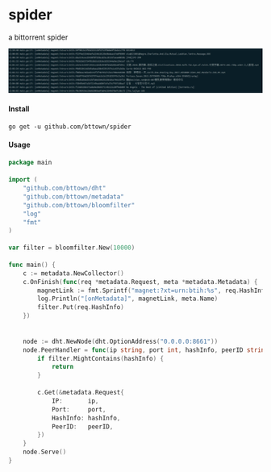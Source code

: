 # spider
a bittorrent spider

![snapshot](./snapshot.jpg)

#### Install
    go get -u github.com/bttown/spider

#### Usage
```go
package main

import (
	"github.com/bttown/dht"
	"github.com/bttown/metadata"
	"github.com/bttown/bloomfilter"
	"log"
	"fmt"
)

var filter = bloomfilter.New(10000)

func main() {
	c := metadata.NewCollector()
	c.OnFinish(func(req *metadata.Request, meta *metadata.Metadata) {
		magnetLink := fmt.Sprintf("magnet:?xt=urn:btih:%s", req.HashInfo)
		log.Println("[onMetadata]", magnetLink, meta.Name)
		filter.Put(req.HashInfo)
	})


	node := dht.NewNode(dht.OptionAddress("0.0.0.0:8661"))
	node.PeerHandler = func(ip string, port int, hashInfo, peerID string) {
		if filter.MightContains(hashInfo) {
			return
		}
		
		c.Get(&metadata.Request{
			IP:       ip,
			Port:     port,
			HashInfo: hashInfo,
			PeerID:   peerID,
		})
	}
	node.Serve()
}

```